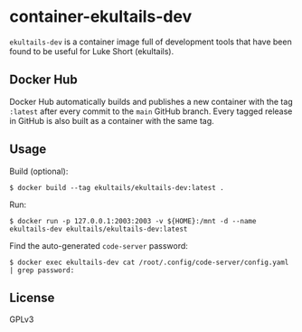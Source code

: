 # container-ekultails-dev

`ekultails-dev` is a container image full of development tools that have been found to be useful for Luke Short (ekultails).

## Docker Hub

Docker Hub automatically builds and publishes a new container with the tag `:latest` after every commit to the `main` GitHub branch. Every tagged release in GitHub is also built as a container with the same tag.

## Usage

Build (optional):

```
$ docker build --tag ekultails/ekultails-dev:latest .
```

Run:

```
$ docker run -p 127.0.0.1:2003:2003 -v ${HOME}:/mnt -d --name ekultails-dev ekultails/ekultails-dev:latest
```

Find the auto-generated `code-server` password:

```
$ docker exec ekultails-dev cat /root/.config/code-server/config.yaml | grep password:
```

## License

GPLv3
